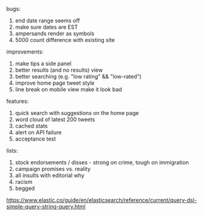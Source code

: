 bugs:
1. end date range seems off
2. make sure dates are EST
3. ampersands render as symbols
4. 5000 count difference with  existing site

improvements:
1. make tips a side panel
2. better results (and no results) view
3. better searching (e.g. "low rating" && "low-rated")
4. improve home page tweet style
5. line break on mobile view make it look bad

features:
1. quick search with suggestions on the home page
2. word cloud of latest 200 tweets
3. cached stats
4. alert on API failure
5. acceptance test

lists:
1. stock endorsements / disses - strong on crime, tough on immigration
2. campaign promises vs. reality
3. all insults with editorial why
4. racism
5. begged

https://www.elastic.co/guide/en/elasticsearch/reference/current/query-dsl-simple-query-string-query.html
